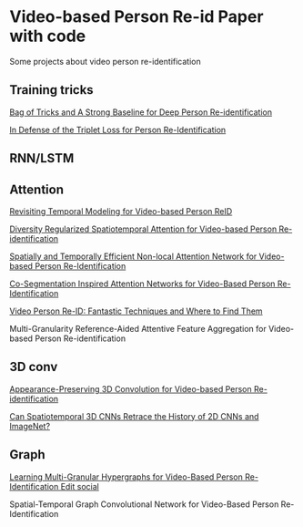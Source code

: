 # Video-based Person Re-id Paper with code
Some projects about video person re-identification

## Training tricks
[Bag of Tricks and A Strong Baseline for Deep Person Re-identification](https://github.com/michuanhaohao/reid-strong-baseline)

[In Defense of the Triplet Loss for Person Re-Identification](https://github.com/kilsenp/triplet-reid-pytorch)

## RNN/LSTM


## Attention
[Revisiting Temporal Modeling for Video-based Person ReID](https://github.com/jiyanggao/Video-Person-ReID)

[Diversity Regularized Spatiotemporal Attention for Video-based Person Re-identification ](https://github.com/zh-song/Diversity-Regularized-Spatiotemporal-Attention)

[Spatially and Temporally Efficient Non-local Attention Network for Video-based Person Re-Identification](https://github.com/jackie840129/STE-NVAN)

[Co-Segmentation Inspired Attention Networks for Video-Based Person Re-Identification](https://github.com/InnovArul/vidreid_cosegmentation)

[Video Person Re-ID: Fantastic Techniques and Where to Find Them](https://github.com/ppriyank/Video-Person-Re-ID-Fantastic-Techniques-and-Where-to-Find-Them)

Multi-Granularity Reference-Aided Attentive Feature Aggregation for Video-based Person Re-identification

## 3D conv
[Appearance-Preserving 3D Convolution for Video-based Person Re-identification](https://github.com/guxinqian/AP3D)

[Can Spatiotemporal 3D CNNs Retrace the History of 2D CNNs and ImageNet?](https://github.com/kenshohara/3D-ResNets-PyTorch)

## Graph
[Learning Multi-Granular Hypergraphs for Video-Based Person Re-Identification Edit social](https://github.com/daodaofr/hypergraph_reid)

Spatial-Temporal Graph Convolutional Network for Video-Based Person Re-Identification














